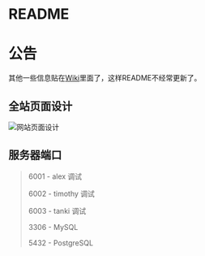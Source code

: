 # README

# 公告

其他一些信息贴在[Wiki](https://bitbucket.org/spuerme/org/wiki/browse/)里面了，这样README不经常更新了。

## 全站页面设计

![网站页面设计](https://bytebucket.org/spuerme/org/raw/082d7d30a94a1f56864a69fa6a1d287c0d49f050/docs/pages.png?token=20eb985de976b86c08f6bf93e3ce74571b682005)

## 服务器端口

> 6001 - alex 调试
> 
> 6002 - timothy 调试
> 
> 6003 - tanki 调试
> 
> 3306 - MySQL
>
> 5432 - PostgreSQL
>
